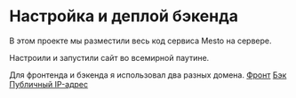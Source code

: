 # Настройка и деплой бэкенда

В этом проекте мы разместили весь код сервиса Mesto на сервере.

Настроили и запустили сайт во всемирной паутине.

Для фронтенда и бэкенда я использовал два разных домена.
[Фронт](https://nazarov.front.nomorepartiesxyz.ru)
[Бэк](https://nazarov.back.nomorepartiesxyz.ru)
[Публичный IP-адрес](84.252.136.214)
